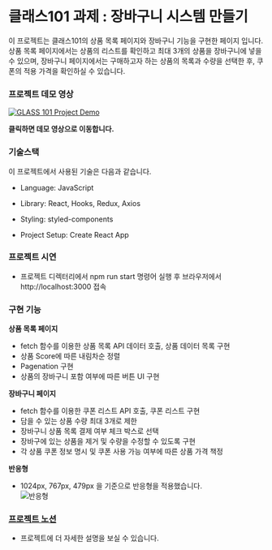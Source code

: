 # 클래스101 과제 : 장바구니 시스템 만들기
이 프로젝트는 클래스101의 상품 목록 페이지와 장바구니 기능을 구현한 페이지 입니다. <br>
상품 목록 페이지에서는 상품의 리스트를 확인하고 최대 3개의 상품을 장바구니에 넣을 수 있으며, 장바구니 페이지에서는 구매하고자 하는 상품의 목록과 수량을 선택한 후, 쿠폰의 적용 가격을 확인하실 수 있습니다. 
 
### 프로젝트 데모 영상
[![GLASS 101 Project Demo](https://images.velog.io/images/carminchameleon/post/d5485be1-dc83-40cf-88a9-c2899b638e79/image.png
)](https://youtu.be/INNFL6JMFIs)

**클릭하면 데모 영상으로 이동합니다.**

### 기술스택
이 프로젝트에서 사용된 기술은 다음과 같습니다.

- Language: JavaScript
- Library: React, Hooks, Redux, Axios
- Styling: styled-components

- Project Setup: Create React App

### 프로젝트 시연
- 프로젝트 디렉터리에서 npm run start 명령어 실행 후 브라우저에서 http://localhost:3000 접속

### 구현 기능

**상품 목록 페이지**

- fetch 함수를 이용한 상품 목록 API 데이터 호출, 상품 데이터 목록 구현
- 상품 Score에 따른 내림차순 정렬
- Pagenation 구현
- 상품의 장바구니 포함 여부에 따른 버튼 UI 구현

**장바구니 페이지**
- fetch 함수를 이용한 쿠폰 리스트 API 호출, 쿠폰 리스트 구현
- 담을 수 있는 상품 수량 최대 3개로 제한
- 장바구니 상품 목록 결제 여부 체크 박스로 선택
- 장바구에 있는 상품을 제거 및 수량을 수정할 수 있도록 구현
- 각 상품 쿠폰 정보 명시 및 쿠폰 사용 가능 여부에 따른 상품 가격 책정

**반응형**

- 1024px, 767px, 479px 을 기준으로 반응형을 적용했습니다.  
![반응형](https://images.velog.io/images/carminchameleon/post/0993bd3e-c3b1-415d-864f-f8454755194a/image.png)


### [프로젝트 노션](https://www.notion.so/carminido/101-89228e37b23c44cdb2a709824822bc69)
- 프로젝트에 더 자세한 설명을 보실 수 있습니다.
